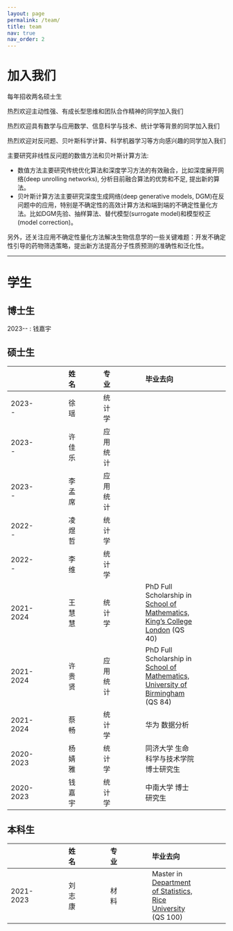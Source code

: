 ```yaml
---
layout: page
permalink: /team/
title: team
nav: true
nav_order: 2
---
```


# 加入我们
每年招收两名硕士生

热烈欢迎主动性强、有成长型思维和团队合作精神的同学加入我们

热烈欢迎具有数学与应用数学、信息科学与技术、统计学等背景的同学加入我们

热烈欢迎对反问题、贝叶斯科学计算、科学机器学习等方向感兴趣的同学加入我们


主要研究非线性反问题的数值方法和贝叶斯计算方法:
- 数值方法主要研究传统优化算法和深度学习方法的有效融合，比如深度展开网络(deep unrolling networks), 分析目前融合算法的优势和不足, 提出新的算法。
- 贝叶斯计算方法主要研究深度生成网络(deep generative models, DGM)在反问题中的应用，特别是不确定性的高效计算方法和端到端的不确定性量化方法。比如DGM先验、抽样算法、替代模型(surrogate model)和模型校正(model correction)。

另外，还关注应用不确定性量化方法解决生物信息学的一些关键难题：开发不确定性引导的药物筛选策略，提出新方法提高分子性质预测的准确性和泛化性。

---

# 学生
## 博士生
2023-- : 钱嘉宇

## 硕士生

|    |      |      |      |      | 姓名  |      |      |      | 专业     |      |      |      |      | 毕业去向                                                      |      |      |      |      |
|:----------|------|------|------|------|:-------:|------|------|------|:----------|------|------|------|------|:----------------------------------------------------------------|------|------|------|------|
| 2023--   |      |      |      |      | 徐 瑶  |      |      |      | 统计学   |      |      |      |      |                                                                |      |      |      |      |
| 2023--   |      |      |      |      | 许佳乐 |      |      |      | 应用统计   |      |      |      |      |                                                                |      |      |      |      |
| 2023--   |      |      |      |      | 李孟席 |      |      |      | 应用统计   |      |      |      |      |                                                                |      |      |      |      |
| 2022--   |      |      |      |      | 凌煜哲 |      |      |      | 统计学   |      |      |      |      |                                                                |      |      |      |      |
| 2022--   |      |      |      |      | 李 维   |      |      |      | 统计学   |      |      |      |      |                                                                |      |      |      |      |
| 2021-2024 |      |      |      |      | 王慧慧 |      |      |      | 统计学 |      |      |      |      | PhD Full Scholarship in [School of Mathematics, King’s College London](https://www.kcl.ac.uk/mathematics) (QS 40) |      |      |      |      |
| 2021-2024 |      |      |      |      | 许贵贤 |      |      |      | 应用统计 |      |      |      |      | PhD Full Scholarship in [School of Mathematics, University of Birmingham](https://www.birmingham.ac.uk/schools/mathematics) (QS 84) |      |      |      |      |
| 2021-2024 |      |      |      |      | 蔡畅   |      |      |      | 统计学   |      |      |      |      | 华为 数据分析                                                  |      |      |      |      |
| 2020-2023 |      |      |      |      | 杨婧雅 |      |      |      | 统计学   |      |      |      |      | 同济大学 生命科学与技术学院  博士研究生                                            |      |      |      |      |
| 2020-2023 |      |      |      |      | 钱嘉宇 |      |      |      | 统计学 |      |      |      |      | 中南大学 博士研究生                                            |      |      |      |      |



## 本科生

|   |     |     |     |     | 姓名  |     |     |     |     | 专业 |     |     |     |     | 毕业去向 |     |     |     |     |
|:---------|------|------|------|------|:-----:|------|------|------|------|:----|------|------|------|------|:--------------------------------------------------------------|------|------|------|------|
| 2021-2023 |   |     |     |     | 刘志康 |      |     |     |     | 材料 |      |     |     |     | Master in [Department of Statistics, Rice University](https://statistics.rice.edu/) (QS 100) |     |     |     |     |




